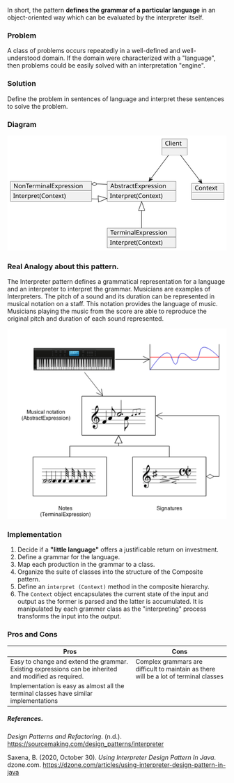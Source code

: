 In short, the pattern **defines the grammar of a particular language** in an object-oriented way which can be evaluated by the interpreter itself.

### Problem

A class of problems occurs repeatedly in a well-defined and well-understood domain. If the domain were characterized with a "language", then problems could be easily solved with an interpretation "engine".

### Solution

Define the problem in sentences of language and interpret these sentences to solve the problem.


### Diagram


![text](./interpreter.svg)

### Real Analogy about this pattern.

The Interpreter pattern defines a grammatical representation for a language and an interpreter to interpret the grammar. Musicians are examples of Interpreters. The pitch of a sound and its duration can be represented in musical notation on a staff. This notation provides the language of music. Musicians playing the music from the score are able to reproduce the original pitch and duration of each sound represented.

![text](./Capture.png)

### Implementation

1. Decide if a **"little language"** offers a justificable return on investment.
2. Define a grammar for the language.
3. Map each production in the grammar to a class.
4. Organize the suite of classes into the structure of the Composite pattern.
5. Define an  ``interpret (Context)`` method in the composite hierarchy.
6. The ``Context`` object encapsulates the current state of the input and output as the former is parsed and the latter is accumulated. It is manipulated by each grammer class as the "interpreting" process transforms the input into the output.

### Pros and Cons

|Pros|Cons|
|-----|-----|
|Easy to change and extend the grammar. Existing expressions can be inherited and modified as required.|Complex grammars are difficult to maintain as there will be a lot of terminal classes|
|Implementation is easy as almost all the terminal classes have similar implementations||

##### References.

_Design Patterns and Refactoring_. (n.d.). https://sourcemaking.com/design_patterns/interpreter

Saxena, B. (2020, October 30). _Using Interpreter Design Pattern In Java_. dzone.com. https://dzone.com/articles/using-interpreter-design-pattern-in-java
